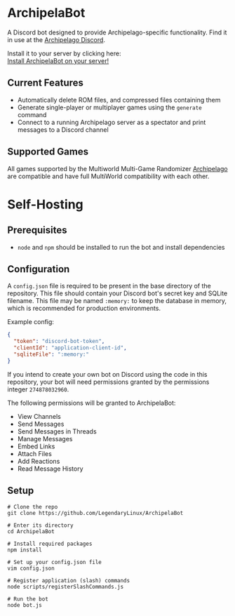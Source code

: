 # ArchipelaBot
A Discord bot designed to provide Archipelago-specific functionality.
Find it in use at the [Archipelago Discord](https://discord.gg/B5pjMYy).

Install it to your server by clicking here:  
[Install ArchipelaBot on your server!](https://discord.com/oauth2/authorize?client_id=1075564303610023967&scope=bot&permissions=274878032960)

## Current Features
- Automatically delete ROM files, and compressed files containing them
- Generate single-player or multiplayer games using the `generate` command
- Connect to a running Archipelago server as a spectator and print messages to a Discord channel

## Supported Games
All games supported by the Multiworld Multi-Game Randomizer
[Archipelago](https://github.com/ArchipelagoMW/Archipelago)
are compatible and have full MultiWorld compatibility with each other.

# Self-Hosting

## Prerequisites
- `node` and `npm` should be installed to run the bot and install dependencies

## Configuration
A `config.json` file is required to be present in the base directory of the repository. This file should contain
your Discord bot's secret key and SQLite filename. This file may be named `:memory:` to keep the database in memory,
which is recommended for production environments.

Example config:
```json
{
  "token": "discord-bot-token",
  "clientId": "application-client-id",
  "sqliteFile": ":memory:"
}
```

If you intend to create your own bot on Discord using the code in this repository, your bot will need
permissions granted by the permissions integer `274878032960`.

The following permissions will be granted
to ArchipelaBot:
- View Channels
- Send Messages
- Send Messages in Threads
- Manage Messages
- Embed Links
- Attach Files
- Add Reactions
- Read Message History

## Setup
```shell script
# Clone the repo
git clone https://github.com/LegendaryLinux/ArchipelaBot

# Enter its directory
cd ArchipelaBot

# Install required packages
npm install

# Set up your config.json file
vim config.json

# Register application (slash) commands
node scripts/registerSlashCommands.js

# Run the bot
node bot.js
```
